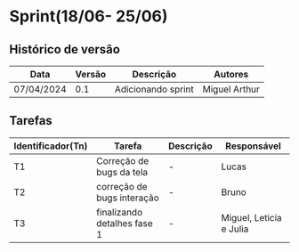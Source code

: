 # Sprint(18/06- 25/06)
## Histórico de versão

|Data|Versão|Descrição|Autores|
|--|--|--|--|
|07/04/2024|0.1|Adicionando sprint|Miguel Arthur|

## Tarefas

|Identificador(Tn)|Tarefa|Descrição|Responsável|
|--|--|--|--|
|T1|Correção de bugs da tela|-|Lucas|
|T2|correção de bugs interação|-|Bruno|
|T3|finalizando detalhes fase 1|-|Miguel, Leticia e Julia|


